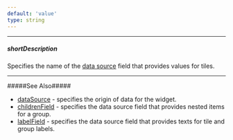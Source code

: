 ```yaml
---
default: 'value'
type: string
---
```

---
##### shortDescription
Specifies the name of the [data source](/api-reference/20%20Data%20Visualization%20Widgets/20%20dxTreeMap/1%20Configuration/dataSource.md '/Documentation/ApiReference/Data_Visualization_Widgets/dxTreeMap/Configuration/#dataSource') field that provides values for tiles.

---
#####See Also#####
- [dataSource](/api-reference/20%20Data%20Visualization%20Widgets/20%20dxTreeMap/1%20Configuration/dataSource.md '/Documentation/ApiReference/Data_Visualization_Widgets/dxTreeMap/Configuration/#dataSource') - specifies the origin of data for the widget.
- [childrenField](/api-reference/20%20Data%20Visualization%20Widgets/20%20dxTreeMap/1%20Configuration/childrenField.md '/Documentation/ApiReference/Data_Visualization_Widgets/dxTreeMap/Configuration/#childrenField') - specifies the data source field that provides nested items for a group.
- [labelField](/api-reference/20%20Data%20Visualization%20Widgets/20%20dxTreeMap/1%20Configuration/labelField.md '/Documentation/ApiReference/Data_Visualization_Widgets/dxTreeMap/Configuration/#labelField') - specifies the data source field that provides texts for tile and group labels.